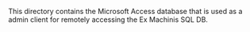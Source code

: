 This directory contains the Microsoft Access database that is used as a admin client for remotely accessing the Ex Machinis SQL DB.
